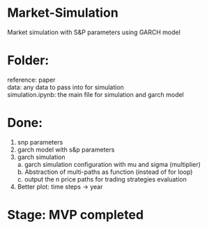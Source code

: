 # Market-Simulation

Market simulation with S&P parameters using GARCH model

# Folder: 
reference: paper <br />
data: any data to pass into for simulation <br />
simulation.ipynb: the main file for simulation and garch model <br />

# Done: 
1. snp parameters
2. garch model with s&p parameters
3. garch simulation <br />
 a. garch simulation configuration with mu and sigma (multiplier) <br />
 b. Abstraction of multi-paths as function (instead of for loop) <br />
 c. output the n price paths for trading strategies evaluation <br />
4. Better plot: time steps -> year

# Stage: MVP completed
